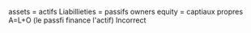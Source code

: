 assets = actifs
Liabillieties = passifs
owners equity = captiaux propres
A=L+O (le passfi finance l'actif)
Incorrect

